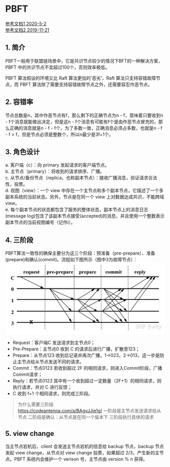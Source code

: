 # PBFT
[参考文档1 2020-5-2](https://blog.csdn.net/wuzhengfei1112/article/details/105890053/)  
[参考文档2 2019-11-21](https://zhuanlan.zhihu.com/p/93023831)

## 1. 简介
PBFT一般用于联盟链场景中，它是共识节点较少的情况下BFT的一种解决方案，PBFT 中的共识节点不宜超过100个，否则效率极低。  

PBFT 算法假设的环境又比 Raft 算法更加的’恶劣‘，Raft 算法只支持容错故障节点，而 PBFT 算法除了需要支持容错故障节点之外，还需要容忍作恶节点。

## 2. 容错率
节点总数是n，其中作恶节点有f，那么剩下的正确节点为n - f，意味着只要收到n - f个消息就能做出决定，但是这n - f个消息有可能有f个是由作恶节点冒充的，那么正确的消息就是n - f - f个，为了多数一致，正确消息必须占多数，也就是n - f - f > f，但是节点必须是整数个，所以n最少是3f+1个。

## 3. 角色设计
a. 客户端（c）：向 primary 发起请求的客户端节点。  
b. 主节点（primary）：将收到的请求排序、广播。  
c. 从节点/备份节点（replica，也称副本节点）：接收广播消息，验证请求合法性，投票。  
d. 视图（view）：一个 view 中存在一个主节点和多个副本节点，它描述了一个多副本系统的当前状态。另外，节点是在同一个 view 上对数据达成共识，不能跨域 view。  
e. 每个副本节点的状态都包含了服务的整体状态，副本节点上的消息日志(message log)包含了该副本节点接受(accepted)的消息，并且使用一个整数表示副本节点的当前视图编号（记作i）。

## 4. 三阶段
PBFT算法一致性的确保主要分为这三个阶段：预准备（pre-prepare）、准备(prepare)和确认(commit)。流程如下图所示（图中3为故障节点）：  
![三阶段](../images/三阶段.png)


- Request：客户端C 发送请求到主节点0；
- Pre-Prepare：主节点0 收到 C 的请求后进行广播，扩散至123；
- Prepare：从节点123 收到后记录并再次广播，1->023，2->013，这一步是防止主节点给从节点发送不同的请求。
- Commit：节点0123 若收到超过 2F 的相同请求，则进入Commit阶段，广播Commit请求；
- Reply：若节点0123 其中有一个收到超过一定数量（2F+1）的相同请求，则执行请求，并对 C 进行反馈；
- C 收到 f+1 个相同请求，则完成三阶段。

> 为什么需要三阶段  
> https://codeantenna.com/a/BAgvJJje1g/
> 一阶段是主节点发送请求给从节点
> 二阶段是确认：从节点是在同一个版本下
> 三阶段执行具体的请求

## 5. view change
当主节点宕机后，client 会发送主节点宕机的信息给 backup 节点，backup 节点发起 view change，从节点对 view change 投票，如果超过 2/3，产生新的主节点。PBFT 系统内会维护一个 verison 号，主节点由 version % n 获得。
